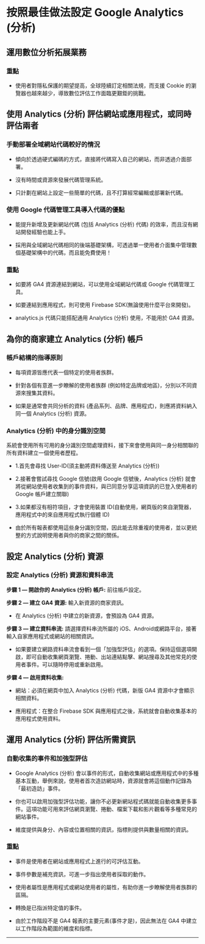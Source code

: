 # 按照最佳做法設定 Google Analytics (分析) 

## 運用數位分析拓展業務

### 重點

* 使用者對隱私保護的期望提高，全球陸續訂定相關法規，而支援 Cookie 的瀏覽器也越來越少，導致數位評估工作面臨更艱鉅的挑戰。

## 使用 Analytics (分析) 評估網站或應用程式，或同時評估兩者

### 手動部署全域網站代碼較好的情況

* 傾向於透過硬式編碼的方式，直接將代碼寫入自己的網站，而非透過介面部署。

* 沒有時間或資源來發展代碼管理系統。

* 只計劃在網站上設定一些簡單的代碼，且不打算經常編輯或部署新代碼。

### 使用 Google 代碼管理工具導入代碼的優點

* 能提升新增及更新網站代碼 (包括 Analytics (分析) 代碼) 的效率，而且沒有網站開發經驗也能上手。

* 採用與全域網站代碼相同的後端基礎架構，可透過單一使用者介面集中管理數個基礎架構中的代碼，而且能免費使用！

### 重點

* 如要將 GA4 資源連結到網站，可以使用全域網站代碼或 Google 代碼管理工具。

* 如要連結到應用程式，則可使用 Firebase SDK(無論使用什麼平台來開發)。

* analytics.js 代碼只能搭配通用 Analytics (分析) 使用，不能用於 GA4 資源。

## 為你的商家建立 Analytics (分析) 帳戶

### 帳戶結構的指導原則

* 每項資源皆應代表一個特定的使用者族群。

* 針對各個有意進一步瞭解的使用者族群 (例如特定品牌或地區)，分別以不同資源來搜集其資料。

* 如果是通常會共同分析的資料 (產品系列、品牌、應用程式)，則應將資料納入同一個 Analytics (分析) 資源。

### Analytics (分析) 中的身分識別空間

系統會使用所有可用的身分識別空間處理資料，接下來會使用與同一身分相關聯的所有資料建立一個使用者歷程。

* 1.首先會尋找 User-ID(須主動將資料傳送至 Analytics (分析))

* 2.接著會嘗試尋找 Google 信號(啟用 Google 信號後，Analytics (分析) 就會將從網站使用者收集到的事件資料，與已同意分享這項資訊的已登入使用者的 Google 帳戶建立關聯)

* 3.如果都沒有相符項目，才會使用裝置 ID(自動使用，網頁版的來自瀏覽器，應用程式中的來自應用程式執行個體 ID)

* 由於所有報表都使用這些身分識別空間，因此能去除重複的使用者，並以更統整的方式說明使用者與你的商家之間的關係。

## 設定 Analytics (分析) 資源

### 設定 Analytics (分析) 資源和資料串流

**步驟 1 — 開啟你的 Analytics (分析) 帳戶:** 前往帳戶設定。

**步驟 2 — 建立 GA4 資源:** 輸入新資源的商家資訊。

* 在 Analytics (分析) 中建立的新資源，會預設為 GA4 資源。

**步驟 3 — 建立資料串流:** 請選擇資料串流所屬的 iOS、Android或網路平台，接著輸入自家應用程式或網站的相關資訊。

* 如果要建立網路資料串流會看到一個「加強型評估」的選項。保持這個選項開啟，即可自動收集網頁瀏覽、捲動、出站連結點擊、網站搜尋及其他常見的使用者事件。可以隨時停用或重新啟用。

**步驟 4 — 啟用資料收集:**

* 網站：必須在網頁中加入 Analytics (分析) 代碼，新版 GA4 資源中才會顯示相關資料。

* 應用程式：在整合 Firebase SDK 與應用程式之後，系統就會自動收集基本的應用程式使用資料。

## 運用 Analytics (分析) 評估所需資訊

### 自動收集的事件和加強型評估

* Google Analytics (分析) 會以事件的形式，自動收集網站或應用程式中的多種基本互動，舉例來說，使用者首次造訪網站時，資源就會將這個動作記錄為「最初造訪」事件。

* 你也可以啟用加強型評估功能，讓你不必更新網站程式碼就能自動收集更多事件。這項功能可用來評估網頁瀏覽、捲動、檔案下載和影片觀看等多種常見的網站事件。

* 維度提供與身分、內容或位置相關的資訊，指標則提供與數量相關的資訊。

### 重點

* 事件是使用者在網站或應用程式上進行的可評估互動。

* 事件參數是補充資訊，可進一步指出使用者採取的動作。

* 使用者屬性是應用程式或網站使用者的屬性，有助你進一步瞭解使用者族群的區隔。

* 轉換是已指派特定值的事件。

* 由於工作階段不是 GA4 報表的主要元素(事件才是)，因此無法在 GA4 中建立以工作階段為範圍的維度和指標。

-----------------------------------------------------------------------------------------------------------------------------------------------------------------

